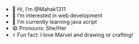 - 👋 Hi, I’m @Mahak1311
- 👀 I’m interested in web development
- 🌱 I’m currently learning java script
- 😄 Pronouns: She/Her
- ⚡ Fun fact: I love Marvel and drawing or crafting!

<!---
Mahak1311/Mahak1311 is a ✨ special ✨ repository because its `README.md` (this file) appears on your GitHub profile.
You can click the Preview link to take a look at your changes.
--->
